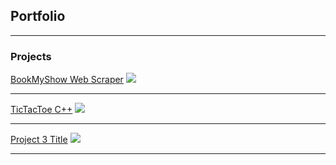 ## Portfolio

---

### Projects

[BookMyShow Web Scraper](https://github.com/sayashraaj/Bookmyshow_Scraper)
<img src="images/project1collage.png?raw=true"/>

---
[TicTacToe C++](https://github.com/sayashraaj/tictactoe)
<img src="images/project2collage.png?raw=true"/>

---
[Project 3 Title](http://example.com/)
<img src="images/dummy_thumbnail.jpg?raw=true"/>

---

